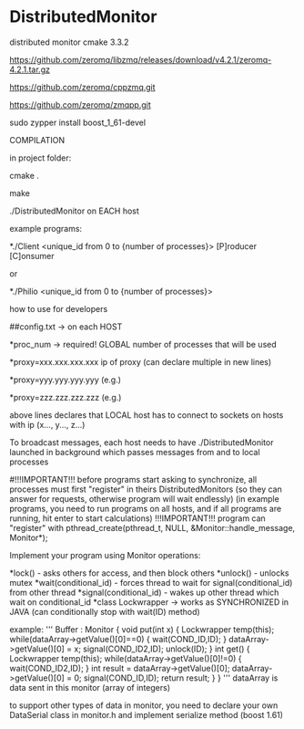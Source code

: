 # DistributedMonitor
distributed monitor
cmake 3.3.2

https://github.com/zeromq/libzmq/releases/download/v4.2.1/zeromq-4.2.1.tar.gz

https://github.com/zeromq/cppzmq.git

https://github.com/zeromq/zmqpp.git

sudo zypper install boost_1_61-devel

COMPILATION

in project folder:

cmake .
 
make

./DistributedMonitor on EACH host


example programs:

*./Client <unique_id from 0 to {number of processes}> [P]roducer [C]onsumer

or

*./Philio <unique_id from 0 to {number of processes}>


how to use for developers

##config.txt -> on each HOST

*proc_num -> required! GLOBAL number of processes that will be used

*proxy=xxx.xxx.xxx.xxx ip of proxy (can declare multiple in new lines)

*proxy=yyy.yyy.yyy.yyy (e.g.)

*proxy=zzz.zzz.zzz.zzz (e.g.)

above lines declares that LOCAL host has to connect to sockets on hosts with ip 
(x..., y..., z...)

To broadcast messages, each host needs to have ./DistributedMonitor launched in background which passes messages from and to local processes

#!!!IMPORTANT!!! 
before programs start asking to synchronize, all processes must first "register" in theirs DistributedMonitors (so they can answer for requests, otherwise program will wait endlessly) (in example programs, you need to run programs on all hosts, and if all programs are running, hit enter to start calculations) !!!IMPORTANT!!!
program can "register" with pthread_create(pthread_t, NULL, &Monitor::handle_message, Monitor*);

Implement your program using Monitor operations:

*lock() - asks others for access, and then block others
*unlock() - unlocks mutex
*wait(conditional_id) - forces thread to wait for signal(conditional_id) from 
other thread
*signal(conditional_id) - wakes up other thread which wait on conditional_id
*class Lockwrapper -> works as SYNCHRONIZED in JAVA (can conditionally stop 
with wait(ID) method)

example:
'''
Buffer : Monitor {
	void put(int x) {
		Lockwrapper temp(this);
		while(dataArray->getValue()[0]==0) {
			wait(COND_ID,ID);
		}
		dataArray->getValue()[0] = x;
		signal(COND_ID2,ID);
		unlock(ID);
	}
	int get() {
		Lockwrapper temp(this);
		while(dataArray->getValue()[0]!=0) {
			wait(COND_ID2,ID);
		}
		int result = dataArray->getValue()[0];
		dataArray->getValue()[0] = 0;
		signal(COND_ID,ID);
		return result;
	}
}
'''
 dataArray is data sent in this monitor (array of integers)

to support other types of data in monitor, you need to declare your own DataSerial class in monitor.h and implement serialize method (boost 1.61)

